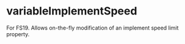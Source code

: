 # variableImplementSpeed
For FS19.  Allows on-the-fly modification of an implement speed limit property.
